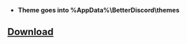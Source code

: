* **Theme goes into %AppData%\BetterDiscord\themes**

## [Download](https://github.com/P-o-u-t/Pouts-Theme/releases/download/theme/Pout.s.Theme.zip)
